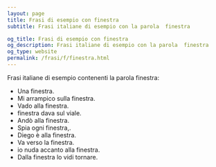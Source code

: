 ```yaml
---
layout: page
title: Frasi di esempio con finestra 
subtitle: Frasi italiane di esempio con la parola  finestra

og_title: Frasi di esempio con finestra 
og_description: Frasi italiane di esempio con la parola  finestra
og_type: website
permalink: /frasi/f/finestra.html
---
```


Frasi italiane di esempio contenenti la parola finestra:


- Una finestra.
- Mi arrampico sulla finestra.
- Vado alla finestra.
- finestra dava sul viale.
- Andò alla finestra.
- Spia ogni finestra,.
- Diego è alla finestra.
- Va verso la finestra.
- io nuda accanto alla finestra.
- Dalla finestra lo vidi tornare.
